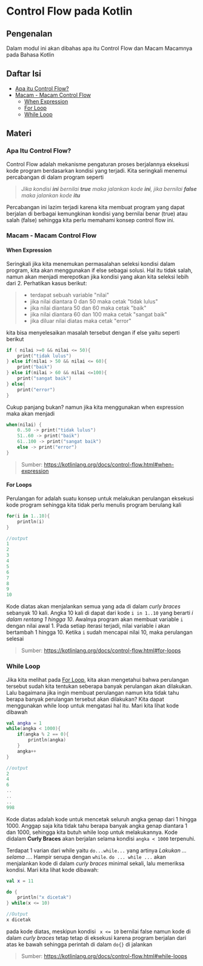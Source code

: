 # Control Flow pada Kotlin
## Pengenalan
Dalam modul ini akan dibahas apa itu Control Flow dan Macam Macamnya pada Bahasa Kotlin

## Daftar Isi
- [Apa itu Control Flow?](#apa-itu-control-flow)
- [Macam - Macam Control Flow](#macam-control-flow)
    - [When Expression](#when-expression)
    - [For Loop](#for-loop)
    - [While Loop](#while-loop)
## Materi

### Apa Itu Control Flow?<a id="apa-itu-control-flow"></a>
Control Flow adalah mekanisme pengaturan proses berjalannya eksekusi kode program berdasarkan kondisi yang terjadi. Kita seringkali menemui percabangan di dalam program seperti

> *Jika kondisi **ini** bernilai **true** maka jalankan kode **ini**, jika bernilai **false** maka jalankan kode **itu***

Percabangan ini lazim terjadi karena kita membuat program yang dapat berjalan di berbagai kemungkinan kondisi yang bernilai benar (true) atau salah (false) sehingga kita perlu memahami konsep control flow ini.

### Macam - Macam Control Flow<a id="macam-control-flow"></a>

#### When Expression

Seringkali jika kita menemukan permasalahan seleksi kondisi dalam program, kita akan menggunakan if else sebagai solusi. Hal itu tidak salah, namun akan menjadi merepotkan jika kondisi yang akan kita seleksi lebih dari 2. Perhatikan kasus berikut:
        
>    - terdapat sebuah variable "nilai"
>    - jika nilai diantara 0 dan 50 maka cetak "tidak lulus"
>    - jika nilai diantara 50 dan 60 maka cetak "baik"
>    - jika nilai diantara 60 dan 100 maka cetak "sangat baik"
>    - jika diluar nilai diatas maka cetak "error"
    
kita bisa menyelesaikan masalah tersebut dengan if else yaitu seperti berikut
```kotlin
if ( nilai >=0 && nilai <= 50){
    print("tidak lulus")
} else if(nilai > 50 && nilai <= 60){
    print("baik")
} else if(nilai > 60 && nilai <=100){
    print("sangat baik")
} else{
    print("error")
}
```

Cukup panjang bukan? namun jika kita menggunakan when expression maka akan menjadi
```kotlin
when(nilai) {
    0..50 -> print("tidak lulus")
    51..60 -> print("baik")
    61..100 -> print("sangat baik")
    else -> print("error")
}
```
>Sumber: https://kotlinlang.org/docs/control-flow.html#when-expression


#### For Loops<a id="for-loop"></a>

Perulangan for adalah suatu konsep untuk melakukan perulangan eksekusi kode program sehingga kita tidak perlu menulis program berulang kali
```kotlin
for(i in 1..10){
    println(i)
}

//output
1
2
3
4
5
6
7
8
9
10
```
Kode diatas akan menjalankan semua yang ada di dalam *curly braces* sebanyak 10 kali. Angka 10 kali di dapat dari kode ```i in 1..10``` yang berarti *i dalam rentang 1 hingga 10*. Awalnya program akan membuat variable ```i``` dengan nilai awal 1. Pada setiap iterasi terjadi, nilai variable i akan bertambah 1 hingga 10. Ketika ```i``` sudah mencapai nilai 10, maka perulangan selesai

> Sumber: https://kotlinlang.org/docs/control-flow.html#for-loops


### While Loop
Jika kita melihat pada [For Loop](#for-loop), kita akan mengetahui bahwa perulangan tersebut sudah kita tentukan seberapa banyak perulangan akan dilakukan. Lalu bagaimana jika ingin membuat perulangan namun kita tidak tahu berapa banyak perulangan tersebut akan dilakukan? Kita dapat menggunakan while loop untuk mengatasi hal itu. Mari kita lihat kode dibawah
```kotlin
val angka = 1
while(angka < 1000){
    if(angka % 2 == 0){
        println(angka)
    }
    angka++
}

//output
2
4
6
..
..
..
998
````
Kode diatas adalah kode untuk mencetak seluruh angka genap dari 1 hingga 1000. Anggap saja kita tidak tahu berapa banyak angka genap diantara 1 dan 1000, sehingga kita butuh while loop untuk melakukannya. Kode didalam **Curly Braces** akan berjalan selama kondisi ```angka < 1000``` terpenuhi.

Terdapat 1 varian dari while yaitu ```do...while...``` yang artinya *Lakukan ... selama ...*. Hampir serupa dengan ```while```. ```do ... while ...``` akan menjalankan kode di dalam *curly braces* minimal sekali, lalu memeriksa kondisi. Mari kita lihat kode dibawah:
```kotlin
val x = 11

do {
    println("x dicetak")
} while(x <= 10)

//Output
x dicetak
```
pada kode diatas, meskipun kondisi ``` x <= 10``` bernilai false namun kode di dalam *curly braces* tetap tetap di eksekusi karena program berjalan dari atas ke bawah sehingga perintah di dalam ```do{}``` di jalankan
> Sumber: https://kotlinlang.org/docs/control-flow.html#while-loops